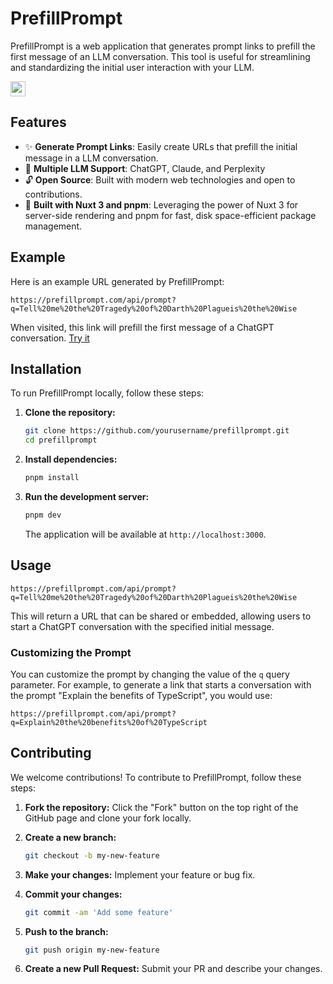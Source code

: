 # PrefillPrompt

PrefillPrompt is a web application that generates prompt links to prefill the first message of an LLM conversation. This tool is useful for streamlining and standardizing the initial user interaction with your LLM. 

<img src="https://github.com/user-attachments/assets/aa52c8e6-5ad7-4370-b40b-b89b95bff19b" width="24em">



## Features

- ✨ **Generate Prompt Links**: Easily create URLs that prefill the initial message in a LLM conversation.
- 🤖 **Multiple LLM Support**: ChatGPT, Claude, and Perplexity
- 🔓 **Open Source**: Built with modern web technologies and open to contributions.
- 🚀 **Built with Nuxt 3 and pnpm**: Leveraging the power of Nuxt 3 for server-side rendering and pnpm for fast, disk space-efficient package management.

## Example

Here is an example URL generated by PrefillPrompt:
```
https://prefillprompt.com/api/prompt?q=Tell%20me%20the%20Tragedy%20of%20Darth%20Plagueis%20the%20Wise
```
When visited, this link will prefill the first message of a ChatGPT conversation.
[Try it](https://prefillprompt.com/api/prompt?q=Tell%20me%20the%20Tragedy%20of%20Darth%20Plagueis%20the%20Wise)

## Installation

To run PrefillPrompt locally, follow these steps:

1. **Clone the repository:**
   ```bash
   git clone https://github.com/yourusername/prefillprompt.git
   cd prefillprompt
   ```

2. **Install dependencies:**
   ```bash
   pnpm install
   ```

3. **Run the development server:**
   ```bash
   pnpm dev
   ```
   The application will be available at `http://localhost:3000`.

## Usage

```
https://prefillprompt.com/api/prompt?q=Tell%20me%20the%20Tragedy%20of%20Darth%20Plagueis%20the%20Wise
```

This will return a URL that can be shared or embedded, allowing users to start a ChatGPT conversation with the specified initial message.

### Customizing the Prompt

You can customize the prompt by changing the value of the `q` query parameter. For example, to generate a link that starts a conversation with the prompt "Explain the benefits of TypeScript", you would use:

```
https://prefillprompt.com/api/prompt?q=Explain%20the%20benefits%20of%20TypeScript
```

## Contributing

We welcome contributions! To contribute to PrefillPrompt, follow these steps:

1. **Fork the repository:**
   Click the "Fork" button on the top right of the GitHub page and clone your fork locally.

2. **Create a new branch:**
   ```bash
   git checkout -b my-new-feature
   ```

3. **Make your changes:**
   Implement your feature or bug fix.

4. **Commit your changes:**
   ```bash
   git commit -am 'Add some feature'
   ```

5. **Push to the branch:**
   ```bash
   git push origin my-new-feature
   ```

6. **Create a new Pull Request:**
   Submit your PR and describe your changes.
